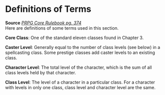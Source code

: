 # Definitions of Terms

**Source** [_PRPG Core Rulebook pg. 374_](http://paizo.com/pathfinderRPG/v5748btpy88yj)  
Here are definitions of some terms used in this section.  
  
**Core Class**: One of the standard eleven classes found in Chapter 3.  
  
**Caster Level**: Generally equal to the number of class levels (see below) in a spellcasting class. Some prestige classes add caster levels to an existing class.  
  
**Character Level**: The total level of the character, which is the sum of all class levels held by that character.  
  
**Class Level**: The level of a character in a particular class. For a character with levels in only one class, class level and character level are the same.